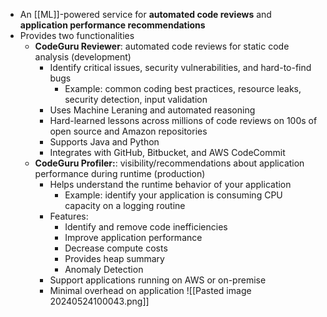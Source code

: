 - An [[ML]]-powered service for **automated code reviews** and **application performance recommendations** 
- Provides two functionalities
	- **CodeGuru Reviewer**: automated code reviews for static code analysis (development)
		- Identify critical issues, security vulnerabilities, and hard-to-find bugs
			- Example: common coding best practices, resource leaks, security detection, input validation
		- Uses Machine Leraning and automated reasoning
		- Hard-learned lessons across millions of code reviews on 100s of open source and Amazon repositories
		- Supports Java and Python
		- Integrates with GitHub, Bitbucket, and AWS CodeCommit
	- **CodeGuru Profiler:**: visibility/recommendations about application performance during runtime (production)
		- Helps understand the runtime behavior of your application
			- Example: identify your application is consuming CPU capacity on a logging routine
		- Features:
			- Identify and remove code inefficiencies
			- Improve application performance
			- Decrease compute costs
			- Provides heap summary
			- Anomaly Detection
		- Support applications running on AWS or on-premise
		- Minimal overhead on application
![[Pasted image 20240524100043.png]]
